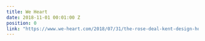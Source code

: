 ```yaml
---
title: We Heart
date: 2018-11-01 00:01:00 Z
position: 0
link: "https://www.we-heart.com/2018/07/31/the-rose-deal-kent-design-hotel/"
---
```


